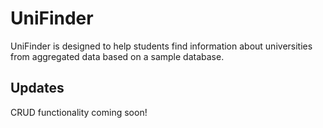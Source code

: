 # UniFinder

UniFinder is designed to help students find information about universities from aggregated data based on a sample database.

## Updates

CRUD functionality coming soon!
